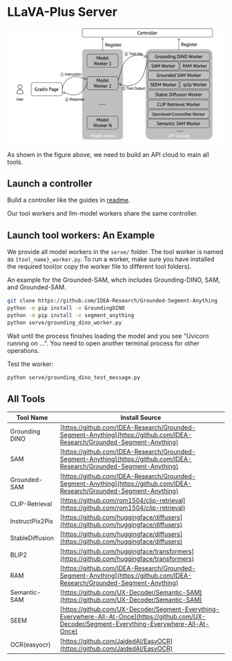 # LLaVA-Plus Server

![llava-plus-arch](../../images/llava-plus-arch.png)

As shown in the figure above, we need to build an API cloud to main all tools. 

## Launch a controller
Build a controller like the guides in [readme](README.md#1-Launch-a-controller).

Our tool workers and llm-model workers share the same controller.

## Launch tool workers: An Example
We provide all model workers in the `serve/` folder. The tool worker is named as `{tool_name}_worker.py`. To run a worker, make sure you have installed the required tool(or copy the worker file to different tool folders).

An example for the Grounded-SAM, whch includes Grounding-DINO, SAM, and Grounded-SAM.

```sh
git clone https://github.com/IDEA-Research/Grounded-Segment-Anything
python -m pip install -e GroundingDINO
python -m pip install -e segment_anything
python serve/grounding_dino_worker.py
```

Wait until the process finishes loading the model and you see "Uvicorn running on ...". You need to open another terminal process for other operations.

Test the worker:
```sh
python serve/grounding_dino_test_message.py
```

## All Tools

| Tool Name       | Install Source                                                                                                                                     |
| --------------- | -------------------------------------------------------------------------------------------------------------------------------------------------- |
| Grounding DINO  | [https://github.com/IDEA-Research/Grounded-Segment-Anything](https://github.com/IDEA-Research/Grounded-Segment-Anything)                           |
| SAM             | [https://github.com/IDEA-Research/Grounded-Segment-Anything](https://github.com/IDEA-Research/Grounded-Segment-Anything)                           |
| Grounded-SAM    | [https://github.com/IDEA-Research/Grounded-Segment-Anything](https://github.com/IDEA-Research/Grounded-Segment-Anything)                           |
| CLIP-Retrieval  | [https://github.com/rom1504/clip-retrieval](https://github.com/rom1504/clip-retrieval)                                                             |
| InstructPix2Pix | [https://github.com/huggingface/diffusers](https://github.com/huggingface/diffusers)                                                               |
| StableDiffusion | [https://github.com/huggingface/diffusers](https://github.com/huggingface/diffusers)                                                               |
| BLIP2           | [https://github.com/huggingface/transformers](https://github.com/huggingface/transformers)                                                         |
| RAM             | [https://github.com/IDEA-Research/Grounded-Segment-Anything](https://github.com/IDEA-Research/Grounded-Segment-Anything)                           |
| Semantic-SAM    | [https://github.com/UX-Decoder/Semantic-SAM](https://github.com/UX-Decoder/Semantic-SAM)                                                           |
| SEEM            | [https://github.com/UX-Decoder/Segment-Everything-Everywhere-All-At-Once](https://github.com/UX-Decoder/Segment-Everything-Everywhere-All-At-Once) |
| OCR(easyocr)    | [https://github.com/JaidedAI/EasyOCR](https://github.com/JaidedAI/EasyOCR)                                                                         |